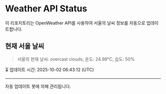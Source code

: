 
# Weather API Status

이 리포지토리는 OpenWeather API를 사용하여 서울의 날씨 정보를 자동으로 업데이트합니다.

## 현재 서울 날씨
> 서울의 현재 날씨: overcast clouds, 온도: 24.98°C, 습도: 50%

⏳ 업데이트 시간: 2025-10-02 06:43:12 (UTC)

---
자동 업데이트 봇에 의해 관리됩니다.
